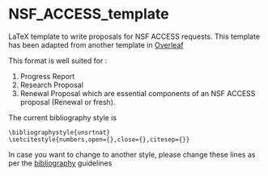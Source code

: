 # NSF_ACCESS_template

LaTeX template to write proposals for NSF ACCESS requests. This template has been adapted from another template in [Overleaf](https://www.overleaf.com/latex/templates/nsf-proposal-template/xchskvnnkrnm)

This format is well suited for : 
1. Progress Report
2. Research Proposal
3. Renewal Proposal
which are essential components of an NSF ACCESS proposal (Renewal or fresh). 

The current bibliography style is 
````
\bibliographystyle{unsrtnat}
\setcitestyle{numbers,open={},close={},citesep={}}
````
In case you want to change to another style, please change these lines as per the [bibliography](https://www.overleaf.com/learn/latex/Bibliography_management_in_LaTeX#Introduction) guidelines
